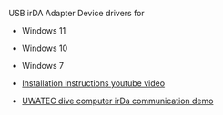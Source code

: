 USB irDA Adapter Device drivers for

- Windows 11
- Windows 10
- Windows 7

- [Installation instructions youtube video](https://www.youtube.com/watch?v=PCWln6I-PIc&t)

- [UWATEC dive computer irDa communication demo](https://www.youtube.com/watch?v=iUJTAUaZC4I)
